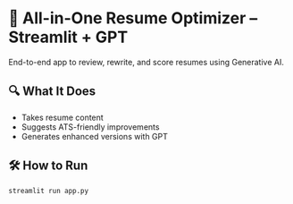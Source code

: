 # 🧾 All-in-One Resume Optimizer – Streamlit + GPT

End-to-end app to review, rewrite, and score resumes using Generative AI.

## 🔍 What It Does
- Takes resume content
- Suggests ATS-friendly improvements
- Generates enhanced versions with GPT

## 🛠️ How to Run
```bash
streamlit run app.py